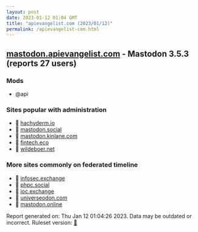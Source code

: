 ```yaml
---
layout: post
date: 2023-01-12 01:04 GMT
title: "apievangelist.com (2023/01/12)"
permalink: /apievangelist-com.html
---
```



## [mastodon.apievangelist.com](https://mastodon.apievangelist.com) - Mastodon 3.5.3 (reports 27 users)

### Mods
 * @api

### Sites popular with administration

* 🐘 [hachyderm.io](/hachyderm-io.html)
* 🐘 [mastodon.social](/mastodon-social.html)
* 🐘 [mastodon.kinlane.com](/mastodon-kinlane-com.html)
* 🐘 [fintech.eco](/fintech-eco.html)
* 🐘 [wildeboer.net](/wildeboer-net.html)

### More sites commonly on federated timeline

* 🐘 [infosec.exchange](/infosec-exchange.html)
* 🐘 [phpc.social](/phpc-social.html)
* 🐘 [ioc.exchange](/ioc-exchange.html)
* 🐘 [universeodon.com](/universeodon-com.html)
* 🐘 [mastodon.online](/mastodon-online.html)

Report generated on: Thu Jan 12 01:04:26 2023. Data may be outdated or incorrect.
Ruleset version: [🧁](/version-cupcake)

